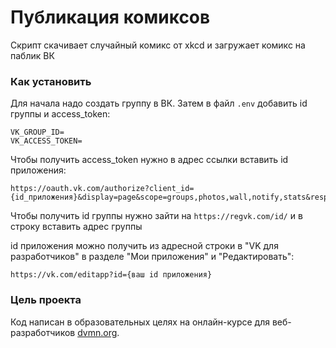 # Публикация комиксов

Скрипт скачивает случайный комикс от xkcd и загружает комикс на паблик ВК

### Как установить

Для начала надо создать группу в ВК. Затем в файл `.env` добавить id группы и access_token:
```
VK_GROUP_ID=
VK_ACCESS_TOKEN=
```
Чтобы получить access_token нужно в адрес ссылки вставить id приложения:
```
https://oauth.vk.com/authorize?client_id={id_приложения}&display=page&scope=groups,photos,wall,notify,stats&response_type=token&v=5.103&
```
Чтобы получить id группы нужно зайти на `https://regvk.com/id/` и в строку вставить адрес группы

id  приложения можно получить из адресной строки в "VK для разработчиков" в разделе "Мои приложения" и "Редактировать":
```
https://vk.com/editapp?id={ваш id приложения}
```
### Цель проекта

Код написан в образовательных целях на онлайн-курсе для веб-разработчиков [dvmn.org](https://dvmn.org/).